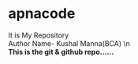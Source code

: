 # apnacode
It is My Repository 
<br>
Author Name- Kushal Manna(BCA) \n
<b></br>
This is the git & github repo......